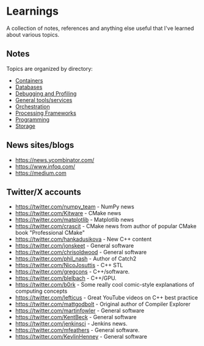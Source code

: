 # Learnings

A collection of notes, references and anything else useful that I've learned
about various topics.

## Notes

Topics are organized by directory:

- [Containers](./containers/readme.md)
- [Databases](./databases/readme.md)
- [Debugging and Profiling](./debugging-and-profiling/readme.md)
- [General tools/services](./tools-and-services.md)
- [Orchestration](./orchestration/readme.md)
- [Processing Frameworks](./processing-frameworks/readme.md)
- [Programming](./programming/readme.md)
- [Storage](./storage/readme.md)

## News sites/blogs

- <https://news.ycombinator.com/>
- <https://www.infoq.com/>
- <https://medium.com>

##

## Twitter/X accounts

- <https://twitter.com/numpy_team> - NumPy news
- <https://twitter.com/Kitware> - CMake news
- <https://twitter.com/matplotlib> - Matplotlib news
- <https://twitter.com/crascit> - CMake news from author of popular
  CMake book "Professional CMake"
- <https://twitter.com/hankadusikova> - New C++ content
- <https://twitter.com/jonskeet> - General software
- <https://twitter.com/chrisoldwood> - General software
- <https://twitter.com/phil_nash> - Author of Catch2
- <https://twitter.com/NicoJosuttis> - C++ STL
- <https://twitter.com/gregcons> - C++/software.
- <https://twitter.com/blelbach> - C++/GPU.
- <https://twitter.com/b0rk> - Some really cool comic-style
  explanations of computing concepts
- <https://twitter.com/lefticus> - Great YouTube videos on C++ best practice
- <https://twitter.com/mattgodbolt> - Original author of Compiler Explorer
- <https://twitter.com/martinfowler> - General software
- <https://twitter.com/KentBeck> - General software
- <https://twitter.com/jenkinsci> - Jenkins news.
- <https://twitter.com/mfeathers> - General software.
- <https://twitter.com/KevlinHenney> - General software

